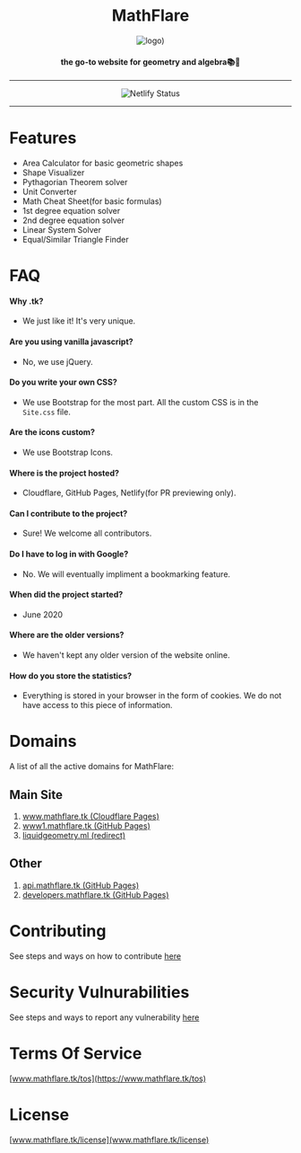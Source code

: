 <h1 align='center'>MathFlare</h1>
<div align='center'>

![logo)](https://user-images.githubusercontent.com/68110106/115993058-974fae80-a5d9-11eb-98d8-a3cdff241ce5.png)

<h4 align='center'>the go-to website for geometry and algebra📚🍎</h1>

____

![Netlify Status](https://api.netlify.com/api/v1/badges/b43907f2-5e50-4457-85ce-42c395322564/deploy-status)

____

</div>

# Features

- Area Calculator for basic geometric shapes
- Shape Visualizer
- Pythagorian Theorem solver
- Unit Converter
- Math Cheat Sheet(for basic formulas)
- 1st degree equation solver
- 2nd degree equation solver
- Linear System Solver
- Equal/Similar Triangle Finder

# FAQ

#### Why .tk?
- We just like it! It's very unique.

#### Are you using vanilla javascript?
- No, we use jQuery.

#### Do you write your own CSS?
- We use Bootstrap for the most part. All the custom CSS is in the `Site.css` file.

#### Are the icons custom?
- We use Bootstrap Icons.

#### Where is the project hosted?
- Cloudflare, GitHub Pages, Netlify(for PR previewing only).

#### Can I contribute to the project?
- Sure! We welcome all contributors.

#### Do I have to log in with Google?
- No. We will eventually impliment a bookmarking feature.

#### When did the project started?
- June 2020

#### Where are the older versions?
- We haven't kept any older version of the website online.

#### How do you store the statistics?
- Everything is stored in your browser in the form of cookies. We do not have access to this piece of information.

# Domains

A list of all the active domains for MathFlare:

## Main Site

1. [www.mathflare.tk (Cloudflare Pages)](https://www.mathflare.tk)
2. [www1.mathflare.tk (GitHub Pages)](https://www2.mathflare.tk)
3. [liquidgeometry.ml (redirect)](http://liquidgeometry.ml)

## Other

1. [api.mathflare.tk (GitHub Pages)](https://api.mathflare.tk)
2. [developers.mathflare.tk (GitHub Pages)](https://developers.mathflare.tk)

# Contributing

See steps and ways on how to contribute [here](https://github.com/liquid-geometry/liquidgeometry/blob/main/CONTRIBUTING.md "CONTRIBUTING.md file")

# Security Vulnurabilities

See steps and ways to report any vulnerability [here](https://github.com/liquid-geometry/liquidgeometry/blob/main/SECURITY.md "SECURITY.md file")

# Terms Of Service

[www.mathflare.tk/tos](https://www.mathflare.tk/tos)

# License

[www.mathflare.tk/license](www.mathflare.tk/license)
